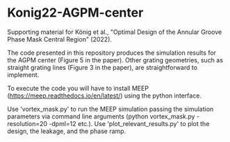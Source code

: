 # Konig22-AGPM-center
Supporting material for König et al., "Optimal Design of the Annular Groove Phase Mask Central Region" (2022). 

The code presented in this repository produces the simulation results for the AGPM center (Figure 5 in the paper). Other grating geometries, such as straight grating lines (Figure 3 in the paper), are straightforward to implement. 

To execute the code you will have to install MEEP (https://meep.readthedocs.io/en/latest/) using the python interface. 

Use 'vortex_mask.py' to run the MEEP simulation passing the simulation parameters via command line arguments (python vortex_mask.py -resolution=20 -dpml=12 etc.). 
Use 'plot_relevant_results.py' to plot the design, the leakage, and the phase ramp. 
